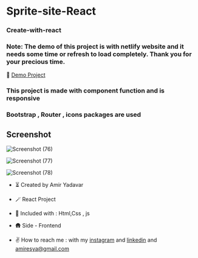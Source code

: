 # Sprite-site-React 

### Create-with-react

### Note: The demo of this project is with netlify website and it needs some time or refresh to load completely. Thank you for your precious time.


🔭 [Demo Project](https://sprite-react.netlify.app/)


### This project is made with component function and is responsive

### Bootstrap , Router , icons packages are used

## Screenshot 

![Screenshot (76)](https://user-images.githubusercontent.com/110972269/206860195-abbee182-9d28-462a-a21d-88c17c9c9f7a.png)

![Screenshot (77)](https://user-images.githubusercontent.com/110972269/206860201-c648f938-db03-4673-abae-7aac5a71a606.png)

![Screenshot (78)](https://user-images.githubusercontent.com/110972269/206860204-cc5fe996-35f7-4df9-be6b-250607e1626e.png)


- ⏳ Created by Amir Yadavar

- 🪄 React Project

- 🔧 Included with : Html,Css , js

- 🛖 Side - Frontend

- ✌️ How to reach me : with my [instagram](https://instagram.com/amir_yadavar_?igshid=YmMyMTA2M2Y=) and [linkedin](https://www.linkedin.com/in/amir-yadavar-269904242/) and amiresya@gmail.com
